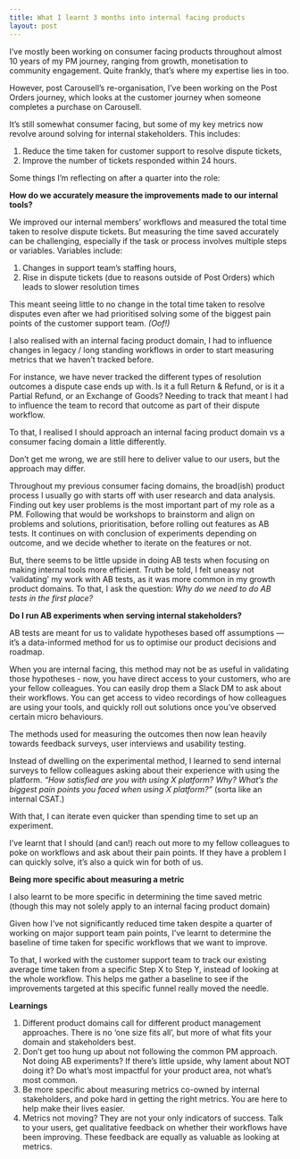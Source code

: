 ```yaml
---
title: What I learnt 3 months into internal facing products
layout: post
---
```


I’ve mostly been working on consumer facing products throughout almost 10 years of my PM journey, ranging from growth, monetisation to community engagement. Quite frankly, that’s where my expertise lies in too.

However, post Carousell’s re-organisation, I’ve been working on the Post Orders journey, which looks at the customer journey when someone completes a purchase on Carousell.

It’s still somewhat consumer facing, but some of my key metrics now revolve around solving for internal stakeholders. This includes:

1. Reduce the time taken for customer support to resolve dispute tickets,
2. Improve the number of tickets responded within 24 hours.

Some things I’m reflecting on after a quarter into the role:

**How do we accurately measure the improvements made to our internal tools?**

We improved our internal members’ workflows and measured the total time taken to resolve dispute tickets. But measuring the time saved accurately can be challenging, especially if the task or process involves multiple steps or variables. Variables include:

1. Changes in support team’s staffing hours,
2. Rise in dispute tickets (due to reasons outside of Post Orders) which leads to slower resolution times

This meant seeing little to no change in the total time taken to resolve disputes even after we had prioritised solving some of the biggest pain points of the customer support team. *(Oof!)*

I also realised with an internal facing product domain, I had to influence changes in legacy / long standing workflows in order to start measuring metrics that we haven’t tracked before.

For instance, we have never tracked the different types of resolution outcomes a dispute case ends up with. Is it a full Return & Refund, or is it a Partial Refund, or an Exchange of Goods? Needing to track that meant I had to influence the team to record that outcome as part of their dispute workflow.

To that, I realised I should approach an internal facing product domain vs a consumer facing domain a little differently.

Don’t get me wrong, we are still here to deliver value to our users, but the approach may differ.

Throughout my previous consumer facing domains, the broad(ish) product process I usually go with starts off with user research and data analysis. Finding out key user problems is the most important part of my role as a PM. Following that would be workshops to brainstorm and align on problems and solutions, prioritisation, before rolling out features as AB tests. It continues on with conclusion of experiments depending on outcome, and we decide whether to iterate on the features or not.

But, there seems to be little upside in doing AB tests when focusing on making internal tools more efficient. Truth be told, I felt uneasy not ‘validating’ my work with AB tests, as it was more common in my growth product domains. To that, I ask the question: *Why do we need to do AB tests in the first place?*

**Do I run AB experiments when serving internal stakeholders?**

AB tests are meant for us to validate hypotheses based off assumptions — it’s a data-informed method for us to optimise our product decisions and roadmap.

When you are internal facing, this method may not be as useful in validating those hypotheses - now, you have direct access to your customers, who are your fellow colleagues. You can easily drop them a Slack DM to ask about their workflows. You can get access to video recordings of how colleagues are using your tools, and quickly roll out solutions once you’ve observed certain micro behaviours.

The methods used for measuring the outcomes then now lean heavily towards feedback surveys, user interviews and usability testing.

Instead of dwelling on the experimental method, I learned to send internal surveys to fellow colleagues asking about their experience with using the platform. *“How satisfied are you with using X platform? Why? What’s the biggest pain points you faced when using X platform?”* (sorta like an internal CSAT.)

With that, I can iterate even quicker than spending time to set up an experiment.

I’ve learnt that I should (and can!) reach out more to my fellow colleagues to poke on workflows and ask about their pain points. If they have a problem I can quickly solve, it’s also a quick win for both of us.

**Being more specific about measuring a metric**

I also learnt to be more specific in determining the time saved metric (though this may not solely apply to an internal facing product domain)

Given how I’ve not significantly reduced time taken despite a quarter of working on major support team pain points, I’ve learnt to determine the baseline of time taken for specific workflows that we want to improve.

To that, I worked with the customer support team to track our existing average time taken from a specific Step X to Step Y, instead of looking at the whole workflow. This helps me gather a baseline to see if the improvements targeted at this specific funnel really moved the needle.

**Learnings**

1. Different product domains call for different product management approaches. There is no ‘one size fits all’, but more of what fits your domain and stakeholders best.
2. Don’t get too hung up about not following the common PM approach. Not doing AB experiments? If there’s little upside, why lament about NOT doing it? Do what’s most impactful for your product area, not what’s most common.
3. Be more specific about measuring metrics co-owned by internal stakeholders, and poke hard in getting the right metrics. You are here to help make their lives easier.
4. Metrics not moving? They are not your only indicators of success. Talk to your users, get qualitative feedback on whether their workflows have been improving. These feedback are equally as valuable as looking at metrics.